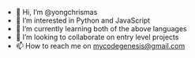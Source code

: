 - 👋 Hi, I’m @yongchrismas
- 👀 I’m interested in Python and JavaScript
- 🌱 I’m currently learning both of the above languages
- 💞️ I’m looking to collaborate on entry level projects
- 📫 How to reach me on mycodegenesis@gmail.com

<!---
yongchrismas/yongchrismas is a ✨ special ✨ repository because its `README.md` (this file) appears on your GitHub profile.
You can click the Preview link to take a look at your changes.
--->
